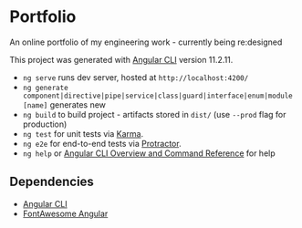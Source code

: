 # Portfolio
An online portfolio of my engineering work - currently being re:designed

This project was generated with [Angular CLI](https://github.com/angular/angular-cli) version 11.2.11.
* `ng serve` runs dev server, hosted at `http://localhost:4200/`
* `ng generate component|directive|pipe|service|class|guard|interface|enum|module [name]` generates new
* `ng build` to build project - artifacts stored in `dist/` (use `--prod` flag for production)
* `ng test` for unit tests via [Karma](https://karma-runner.github.io).
* `ng e2e` for end-to-end tests via [Protractor](http://www.protractortest.org/).
* `ng help` or [Angular CLI Overview and Command Reference](https://angular.io/cli) for help

## Dependencies
* [Angular CLI](https://angular.io/cli)
* [FontAwesome Angular](https://github.com/FortAwesome/angular-fontawesome)